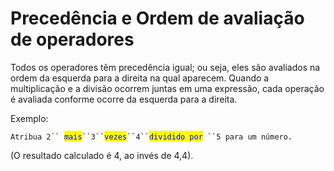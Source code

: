 # Precedência e Ordem de avaliação de operadores

Todos os operadores  têm precedência igual; ou seja, eles são avaliados na ordem da esquerda para a direita na qual aparecem. Quando a multiplicação e a divisão ocorrem juntas em uma expressão, cada operação é avaliada conforme ocorre da esquerda para a direita.

Exemplo:

`Atribua 2`` `<mark style="color:blue;">`mais`</mark>` ``3`` `<mark style="color:blue;">`vezes`</mark>` ``4`` `<mark style="color:blue;">`dividido por`</mark>` ``5 para um número.`

(O resultado calculado é 4, ao invés de 4,4).

